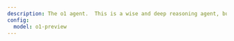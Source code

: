 ```yaml
---
description: The o1 agent.  This is a wise and deep reasoning agent, but it is slow and has no tools that it can use, so it only returns text based responses.  It is the wisest of all the agents, but its responses are always very long winded.
config:
  model: o1-preview
---
```

